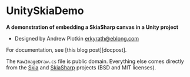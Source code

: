 # UnitySkiaDemo

**A demonstration of embedding a SkiaSharp canvas in a Unity project**

- Designed by Andrew Plotkin <erkyrath@eblong.com>

For documentation, see [this blog post][docpost].

The `RawImageDraw.cs` file is public domain. Everything else comes directly from the [Skia][] and [SkiaSharp][] projects (BSD and MIT licenses).

[Skia]: https://skia.org/
[SkiaSharp]: https://github.com/mono/SkiaSharp



